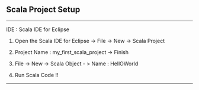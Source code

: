 ## Scala Project Setup
----------------------

IDE : Scala IDE for Eclipse

1. Open the Scala IDE for Eclipse -> File -> New -> Scala Project

2. Project Name : my_first_scala_project -> Finish

3. File -> New -> Scala Object - > Name : HellOWorld

4. Run Scala Code !!


-------------------------


